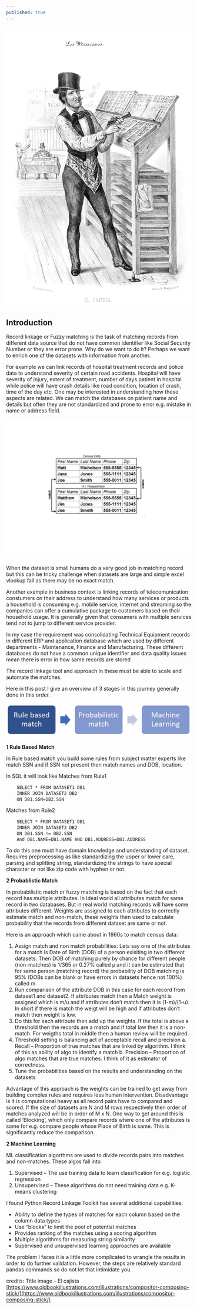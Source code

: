 ```yaml
---
published: true
---
```

### ![DT](/images/compositor-composing-stick-1200.jpg)



## Introduction

Record linkage or Fuzzy matching is the task of matching records from different data source that do not have common identifier like Social Security Number or they are error prone. Why do we want to do it? Perhaps we want to enrich one of the datasets with information from another.

For example we can link records of hospital treatment records and police data to understand severity of certain road accidents. Hospital will have severity of injury, extent of treatment, number of days patient in hospital while police will have crash details like road condition, location of crash, time of the day etc. One may be interested in understanding how these aspects are related. We can match the databases on patient name and details but often they are not standardized and prone to error e.g. mistake in name or address field.


![Preprocess](/images/Record-linkage-example.png)


When the dataset is small humans do a very good job in matching record but this can be tricky challenge when datasets are large and simple excel vlookup fail as there may be no exact match. 

Another example in business context is linking records of telecomunication constumers on their address to understand how many services or products a household is consuming e.g. mobile service, internet and streaming so the companies can offer a cumulative package to customers based on their household usage. It is generally given that consumers with multiple services tend not to jump to different service provider. 

In my case the requirement was consolidating Technical Equipment records in different ERP and application database which are used by different departments - Maintenance, Finance and Manufacturing. These different databases do not have a common unique identifier and data quality issues mean there is error in how same records are stored

The record linkage tool and approach in these must be able to scale and automate the matches.

Here in this post I give an overview of 3 stages in this journey generally done in this order.

![Preprocess](/images/3_Stages.JPG)




**1 Rule Based Match**

In Rule based match you build some rules from subject matter experts like match SSN and if SSN not present then match names and DOB, location.

In SQL it will look like
Matches from Rule1

        SELECT * FROM DATASET1 DB1
        INNER JOIN DATASET2 DB2
        ON DB1.SSN=DB2.SSN

Matches from Rule2

        SELECT * FROM DATASET1 DB1
        INNER JOIN DATASET2 DB2
        ON DB1.SSN != DB2.SSN
        And DB1.NAME=DB1.NAME AND DB1.ADDRESS=DB1.ADDRESS 

To do this one must have domain knowledge and understanding of dataset. Requires preprocessing as like standardizing the upper or lower care, parsing and splitting string, standardizing the strings to have special character or not like zip code with hyphen or not.


**2 Probablistic Match**

In probabilistic match or fuzzy matching is based on the fact that each record has multiple attributes. In Ideal world all attributes match for same record in two databases. But in real world matching records will have some attributes different. Weights are assigned to each attributes to correctly estimate match and non-match, these weights then used to calculate probability that the records from different dataset are same or not.

Here is an approach which came about in 1960s to match census data:

1.	Assign match and non match probabilities: Lets say one of the attributes for a match is Date of Birth (DOB) of a person exisiting in two different datasets. Then DOB of matching purely by chance for different people (non-matches) is 1/365 or 0.27% called µ and it can be estimated that for same person (matching record) the probability of DOB matching is 95% (DOBs can be blank or have errors in datasets hence not 100%) called m
2.	Run comparison of the attribute DOB in this case for each record from dataset1 and dataset2. If attributes match then a Match weight is assigned which is m/u and if attributes don’t match then it is (1-m)/(1-u). In short if there is match the weigt will be high and if attributes don’t match then weight is low.
3.	Do this for each attribute then add up the weights. If the total is above a threshold then the records are a match and if total low then it is a non-match. For weigths total in middle then a human review will be required.
4.	Threshold setting is balancing act of acceptable recall and precision
a.	Recall – Proportion of true matches that are linked by algorithm. I think of this as ability of algo to identify a match
b.	Precision – Proportion of algo matches that are true matches. I think of it as estimator of correctness.
5.	Tune the probabilities based on the results and understanding on the datasets

Advantage of this approach is the weights can be trained to get away from building complex rules and requires less human intervention. 
Disadvantage is it is computational heavy as all record pairs have to compared and scored. If the size of datasets are N and M rows respectively then order of matches analyzed will be in order of M x N. One way to get around this is called ‘Blocking’, which only compare records where one of the attributes is same for e.g. compare people whose Place of Birth is same. This is significantly reduce the comparison.



**2 Machine Learning**

ML classification algorthms are used to divide records pairs into matches and non-matches. These algos fall into
1.	Supervised – The use training data to learn classification for e.g. logistic regression
2.	Unsupervised – These algorithms do not need training data e.g. K-means clustering

I found Python Record Linkage Toolkit has several additional capabilities:

- Ability to define the types of matches for each column based on the column data types
- Use “blocks” to limit the pool of potential matches
- Provides ranking of the matches using a scoring algorithm
- Multiple algorithms for measuring string similarity
- Supervised and unsupervised learning approaches are available


The problem I faces it is a little more complicated to wrangle the results in order to do further validation. However, the steps are relatively standard pandas commands so do not let that intimidate you.

credits: Title image - El cajista [https://www.oldbookillustrations.com/illustrations/compositor-composing-stick/](https://www.oldbookillustrations.com/illustrations/compositor-composing-stick/)
